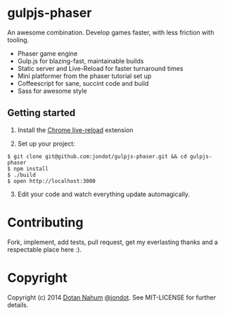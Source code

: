 # gulpjs-phaser

An awesome combination. Develop games faster, with less friction with
tooling.


* Phaser game engine
* Gulp.js for blazing-fast, maintainable builds
* Static server and Live-Reload for faster turnaround times
* Mini platformer from the phaser tutorial set up
* Coffeescript for sane, succint code and build
* Sass for awesome style


## Getting started

1. Install the [Chrome live-reload](https://chrome.google.com/webstore/detail/livereload/jnihajbhpnppcggbcgedagnkighmdlei?hl=en) extension

2. Set up your project:

  ```
  $ git clone git@github.com:jondot/gulpjs-phaser.git && cd gulpjs-phaser
  $ npm install
  $ ./build
  $ open http://localhost:3000
  ```

3. Edit your code and watch everything update automagically.


# Contributing

Fork, implement, add tests, pull request, get my everlasting thanks and a respectable place here :).




# Copyright

Copyright (c) 2014 [Dotan Nahum](http://gplus.to/dotan) [@jondot](http://twitter.com/jondot). See MIT-LICENSE for further details.





